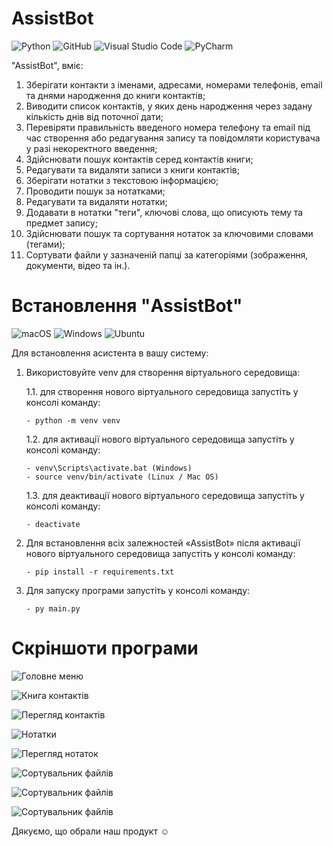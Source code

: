 # AssistBot
![Python](https://img.shields.io/badge/python-3670A0?style=for-the-badge&logo=python&logoColor=ffdd54)
![GitHub](https://img.shields.io/badge/github-%23121011.svg?style=for-the-badge&logo=github&logoColor=white)
![Visual Studio Code](https://img.shields.io/badge/Visual%20Studio%20Code-0078d7.svg?style=for-the-badge&logo=visual-studio-code&logoColor=white)
![PyCharm](https://img.shields.io/badge/pycharm-143?style=for-the-badge&logo=pycharm&logoColor=black&color=black&labelColor=green)

"AssistBot", вміє:

1. Зберігати контакти з іменами, адресами, номерами телефонів, email та днями народження до книги контактів;
2. Виводити список контактів, у яких день народження через задану кількість днів від поточної дати;
3. Перевіряти правильність введеного номера телефону та email під час створення або редагування запису та повідомляти користувача у разі некоректного введення;
4. Здійснювати пошук контактів серед контактів книги;
5. Редагувати та видаляти записи з книги контактів;
6. Зберігати нотатки з текстовою інформацією;
7. Проводити пошук за нотатками;
8. Редагувати та видаляти нотатки;
9. Додавати в нотатки "теги", ключові слова, що описують тему та предмет запису;
10. Здійснювати пошук та сортування нотаток за ключовими словами (тегами);
11. Сортувати файли у зазначеній папці за категоріями (зображення, документи, відео та ін.).



# Встановлення "AssistBot"

![macOS](https://img.shields.io/badge/mac%20os-000000?style=for-the-badge&logo=macos&logoColor=F0F0F0)
![Windows](https://img.shields.io/badge/Windows-0078D6?style=for-the-badge&logo=windows&logoColor=white)
![Ubuntu](https://img.shields.io/badge/Ubuntu-E95420?style=for-the-badge&logo=ubuntu&logoColor=white)

Для встановлення асистента в вашу систему:

1.  Використовуйте venv для створення віртуального середовища:

    1.1. для створення нового віртуального середовища запустіть у консолі команду:

        - python -m venv venv

    1.2. для активації нового віртуального середовища запустіть у консолі команду:

        - venv\Scripts\activate.bat (Windows)
        - source venv/bin/activate (Linux / Mac OS)

    1.3. для деактивації нового віртуального середовища запустіть у консолі команду:

        - deactivate

2.  Для встановлення всіх залежностей «AssistBot» після активації нового віртуального середовища запустіть у консолі команду:

        - pip install -r requirements.txt

4.  Для запуску програми запустіть у консолі команду:

        - py main.py
    
# Скріншоти програми

![Головне меню](https://i.postimg.cc/C51z65fJ/1.png "Головне меню")

![Книга контактів](https://i.postimg.cc/RFv3KXSk/1-1.png "Книга контактів")

![Перегляд контактів](https://i.postimg.cc/TPVLKZ6j/1-1-1.png "Перегляд контактів")

![Нотатки](https://i.postimg.cc/xTBct0jy/1-2.png "Нотатки")

![Перегляд нотаток](https://i.postimg.cc/sXKMc71v/1-2-2.png "Перегляд нотаток")

![Сортувальник файлів](https://i.postimg.cc/j2FLVTHT/1-3.png "Сортувальник файлів")

![Сортувальник файлів](https://i.postimg.cc/vH44r1yZ/1-3-3-1.png "Сортувальник файлів")

![Сортувальник файлів](https://i.postimg.cc/jqgWnHG1/1-3-3-2.png "Сортувальник файлів")

Дякуємо, що обрали наш продукт ☺️

